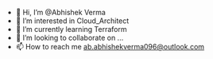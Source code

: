 - 👋 Hi, I’m @Abhishek Verma
- 👀 I’m interested in Cloud_Architect
- 🌱 I’m currently learning Terraform
- 💞️ I’m looking to collaborate on ...
- 📫 How to reach me ab.abhishekverma096@outlook.com

<!---
abhiverma096/abhiverma096 is a ✨ special ✨ repository because its `README.md` (this file) appears on your GitHub profile.
You can click the Preview link to take a look at your changes.
--->
